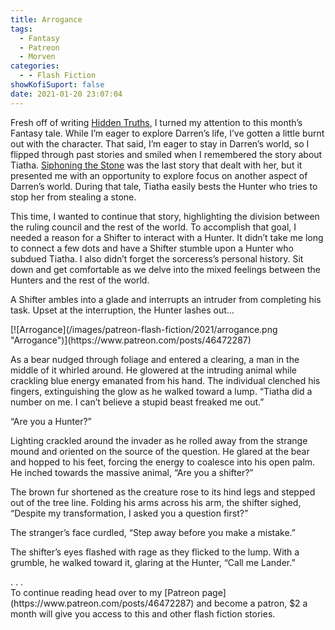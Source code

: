 ```yaml
---
title: Arrogance
tags:
  - Fantasy
  - Patreon
  - Morven
categories:
  - - Flash Fiction
showKofiSuport: false
date: 2021-01-20 23:07:04
---
```


Fresh off of writing [Hidden Truths](/archives/2021/01/16/202101-drama/), I turned my attention to this month’s Fantasy tale. While I’m eager to explore Darren’s life, I’ve gotten a little burnt out with the character. That said, I’m eager to stay in Darren’s world, so I flipped through past stories and smiled when I remembered the story about Tiatha. [Siphoning the Stone](/archives/2020/03/26/siphoning-the-stone) was the last story that dealt with her, but it presented me with an opportunity to explore focus on another aspect of Darren’s world. During that tale, Tiatha easily bests the Hunter who tries to stop her from stealing a stone.<!-- more -->

This time, I wanted to continue that story, highlighting the division between the ruling council and the rest of the world. To accomplish that goal, I needed a reason for a Shifter to interact with a Hunter. It didn’t take me long to connect a few dots and have a Shifter stumble upon a Hunter who subdued Tiatha. I also didn’t forget the sorceress’s personal history. Sit down and get comfortable as we delve into the mixed feelings between the Hunters and the rest of the world.

A Shifter ambles into a glade and interrupts an intruder from completing his task. Upset at the interruption, the Hunter lashes out…

<div class="center">[![Arrogance](/images/patreon-flash-fiction/2021/arrogance.png "Arrogance")](https://www.patreon.com/posts/46472287)</div>

As a bear nudged through foliage and entered a clearing, a man in the middle of it whirled around. He glowered at the intruding animal while crackling blue energy emanated from his hand. The individual clenched his fingers, extinguishing the glow as he walked toward a lump. “Tiatha did a number on me. I can’t believe a stupid beast freaked me out.”

“Are you a Hunter?”

Lighting crackled around the invader as he rolled away from the strange mound and oriented on the source of the question. He glared at the bear and hopped to his feet, forcing the energy to coalesce into his open palm. He inched towards the massive animal, “Are you a shifter?”

The brown fur shortened as the creature rose to its hind legs and stepped out of the tree line. Folding his arms across his arm, the shifter sighed, “Despite my transformation, I asked you a question first?”

The stranger’s face curdled, “Step away before you make a mistake.”

The shifter’s eyes flashed with rage as they flicked to the lump. With a grumble, he walked toward it, glaring at the Hunter, “Call me Lander.”

<div class="center story-ellipses">
.
.
.
</div><div>To continue reading head over to my [Patreon page](https://www.patreon.com/posts/46472287) and become a patron, $2 a month will give you access to this and other flash fiction stories.</div>